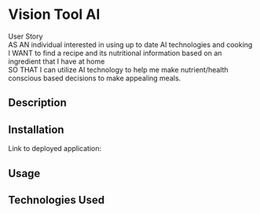 # Vision Tool AI

User Story <br>
AS AN individual interested in using up to date AI technologies and cooking <br>
I WANT to find a recipe and its nutritional information based on an ingredient that I have at home <br>
SO THAT I can utilize AI technology to help me make nutrient/health conscious based decisions to make appealing meals.

## Description



## Installation

Link to deployed application:




## Usage 




## Technologies Used





